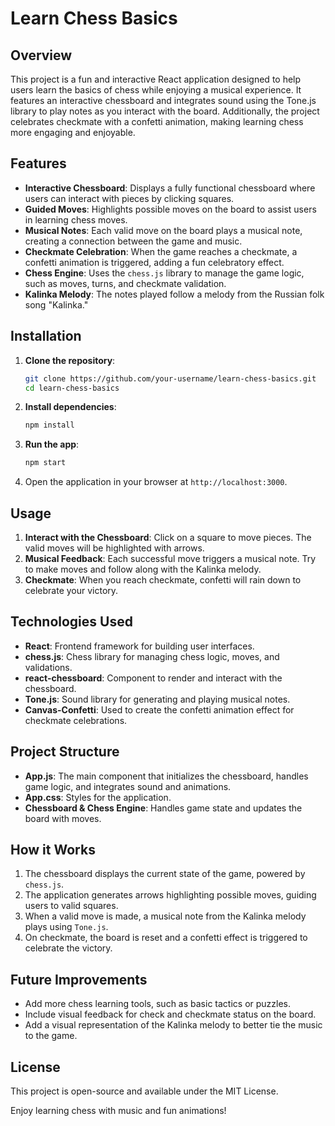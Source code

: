 # Learn Chess Basics

## Overview

This project is a fun and interactive React application designed to help users learn the basics of chess while enjoying a musical experience. It features an interactive chessboard and integrates sound using the Tone.js library to play notes as you interact with the board. Additionally, the project celebrates checkmate with a confetti animation, making learning chess more engaging and enjoyable.

## Features

- **Interactive Chessboard**: Displays a fully functional chessboard where users can interact with pieces by clicking squares.
- **Guided Moves**: Highlights possible moves on the board to assist users in learning chess moves.
- **Musical Notes**: Each valid move on the board plays a musical note, creating a connection between the game and music.
- **Checkmate Celebration**: When the game reaches a checkmate, a confetti animation is triggered, adding a fun celebratory effect.
- **Chess Engine**: Uses the `chess.js` library to manage the game logic, such as moves, turns, and checkmate validation.
- **Kalinka Melody**: The notes played follow a melody from the Russian folk song "Kalinka."

## Installation

1. **Clone the repository**:
   ```bash
   git clone https://github.com/your-username/learn-chess-basics.git
   cd learn-chess-basics
   ```

2. **Install dependencies**:
   ```bash
   npm install
   ```

3. **Run the app**:
   ```bash
   npm start
   ```

4. Open the application in your browser at `http://localhost:3000`.

## Usage

1. **Interact with the Chessboard**: Click on a square to move pieces. The valid moves will be highlighted with arrows.
2. **Musical Feedback**: Each successful move triggers a musical note. Try to make moves and follow along with the Kalinka melody.
3. **Checkmate**: When you reach checkmate, confetti will rain down to celebrate your victory.

## Technologies Used

- **React**: Frontend framework for building user interfaces.
- **chess.js**: Chess library for managing chess logic, moves, and validations.
- **react-chessboard**: Component to render and interact with the chessboard.
- **Tone.js**: Sound library for generating and playing musical notes.
- **Canvas-Confetti**: Used to create the confetti animation effect for checkmate celebrations.

## Project Structure

- **App.js**: The main component that initializes the chessboard, handles game logic, and integrates sound and animations.
- **App.css**: Styles for the application.
- **Chessboard & Chess Engine**: Handles game state and updates the board with moves.

## How it Works

1. The chessboard displays the current state of the game, powered by `chess.js`.
2. The application generates arrows highlighting possible moves, guiding users to valid squares.
3. When a valid move is made, a musical note from the Kalinka melody plays using `Tone.js`.
4. On checkmate, the board is reset and a confetti effect is triggered to celebrate the victory.

## Future Improvements

- Add more chess learning tools, such as basic tactics or puzzles.
- Include visual feedback for check and checkmate status on the board.
- Add a visual representation of the Kalinka melody to better tie the music to the game.

## License

This project is open-source and available under the MIT License.

Enjoy learning chess with music and fun animations!
